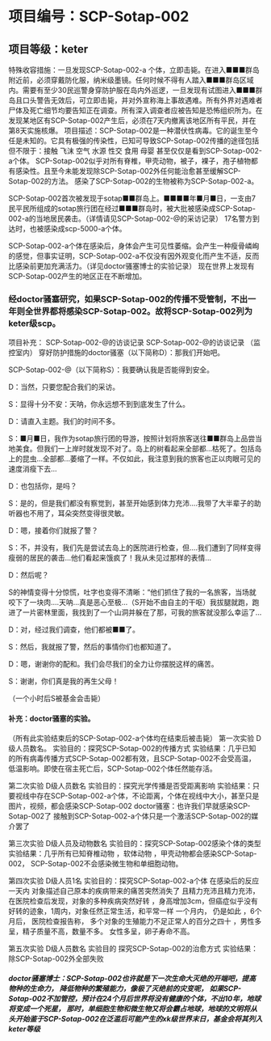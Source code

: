 # 项目编号：SCP-Sotap-002

## 项目等级：**keter**

特殊收容措施：一旦发现SCP-Sotap-002-a 个体，立即击毙。在进入■■■群岛附近前，必须穿戴防化服，纳米级墨镜。任何时候不得有人踏入■■■群岛区域内。需要有至少30民巡警身穿防护服在岛内外巡逻，一旦发现有试图进入■■■群岛且口头警告无效后，可立即击毙，并对外宣称海上事故遇难。所有外界对遇难者尸体及死亡细节均要告知正在调查。所有深入调查者应被告知是恐怖组织所为。在发现某地区有SCP-Sotap-002产生后，必须在7天内撤离该地区所有平民，并在第8天实施核爆。
项目描述：SCP-Sotap-002是一种潜伏性病毒。它的诞生至今任是未知的。它具有极强的传染性，已知可导致SCP-Sotap-002传播的途径包括但不限于：接触 飞沫 空气 水源 性交 食用 母婴 甚至仅仅是看到SCP-Sotap-002-a个体。
SCP-Sotap-002似乎对所有脊椎，甲壳动物，被子，裸子，孢子植物都有感染性。且至今未能发现除SCP-Sotap-002外任何能治愈甚至缓解SCP-Sotap-002的方法。
感染了SCP-Sotap-002的生物被称为SCP-Sotap-002-a。

SCP-Sotap-002首次被发现于sotap■■群岛上。■■■■年■月■日，一支由7民平民所组成的sotap旅行团在经过■■■群岛时，被大批被感染成SCP-Sotap-002-a的当地居民袭击。（详情请见SCP-Sotap-002-@的采访记录）
17名警方到达时，也被感染成scp-5000-a个体。

SCP-Sotap-002-a个体在感染后，身体会产生可见性萎缩。会产生一种瘦骨嶙峋的感觉，但事实证明，SCP-Sotap-002-a不仅没有因外观变化而产生不适，反而比感染前更加充满活力。（详见doctor骚塞博士的实验记录）
现在世界上发现有SCP-Sotap-002产生的地区正在不断增加。

### 经doctor骚塞研究，如果SCP-Sotap-002的传播不受管制，不出一年则全世界都将感染SCP-Sotap-002。故将SCP-Sotap-002列为keter级scp。
项目补充：
SCP-Sotap-002-@的访谈记录
SCP-Sotap-002-@的访谈记录
（监控室内）
穿好防护措施的doctor骚塞（以下简称D）：那我们开始吧。

SCP-Sotap-002-@（以下简称S）：我要确认我是否能得到安全。

D：当然，只要您配合我们的采访。

S：显得十分不安：天呐，你永远想不到到底发生了什么。

D：请直入主题。我们的时间不多。

S：■月■日，我作为sotap旅行团的导游，按照计划将旅客送往■■群岛上品尝当地美食。但我们一上岸时就发现不对了。岛上的树看起来全部都...枯死了。包括岛上的昆虫...全部都...萎缩了一样。不仅如此，我注意到我的旅客也正以肉眼可见的速度消瘦下去...

D：也包括你，是吗？

S：是的，但是我们都没有察觉到，甚至开始感到体力充沛....我带了大半辈子的助听器也不用了，耳朵突然变得很灵敏。

D：嗯，接着你们就报了警？

S：不，并没有，我们先是尝试去岛上的医院进行检查，但....我们遭到了同样变得瘦弱的居民的袭击...他们看起来饿疯了！我从未见过那样的表情...

D：然后呢？

S的神情变得十分惊慌，吐字也变得不清晰：“他们抓住了我的一名旅客，当场就咬下了一块肉....天呐...真是恶心至极...（S开始不由自主的干呕）我拔腿就跑，跑进了一片密林里面，我找到了一个山洞并躲在了那，可我的旅客就没那么幸运了...

D：对，经过我们调查，他们都被■■了。

S：然后，我就报了警，然后的事情你们也都知道了。

D：嗯，谢谢你的配和。我们会尽我们的全力让你摆脱这样的痛苦。

S：谢谢，你们真是我的再生父母！

（一个小时后S被基金会击毙）

#### 补充：doctor骚塞的实验。
（所有此实验结束后的SCP-Sotap-002-a个体均在结束后被击毙）
第一次实验
D级人员数名。
实验目的：探究SCP-Sotap-002的传播方式
实验结果：几乎已知的所有病毒传播方式SCP-Sotap-002都有效，且SCP-Sotap-002不会受高温，低温影响。即使在宿主死亡后，SCP-Sotap-002个体任然能存活。

第二次实验
D级人员数名
实验目的：探究光学传播是否受距离影响
实验结果：只要视线中存在SCP-Sotap-002-a个体，不论距离，个体在视线中大小，甚至只是图片，视频，都会感染SCP-Sotap-002
doctor骚塞：也许我们早就感染SCP-Sotap-002了 接触到SCP-Sotap-002-a个体只是一个激活SCP-Sotap-002的媒介罢了

第三次实验
D级人员及动物数名
实验目的：探究SCP-Sotap-002感染个体的类型
实验结果：几乎所有已知脊椎动物 ，软体动物 ，甲壳动物都会感染SCP-Sotap-002， SCP-Sotap-002不会感染微生物和单细胞动物。

第四次实验
D级人员1名
实验目的：探究SCP-Sotap-002-a个体 在感染后的反应
一天内 对象描述自己原本的疾病带来的痛苦突然消失了 
且精力充沛且精力充沛， 在医院检查后发现，对象的多种疾病突然好转 ，身高增加3cm，但癌症似乎没有好转的迹象，1周内，对象任然正常生活，和平常一样 
一个月内， 仍是如此 ，6个月后， 医院检查报告称， 多个对象的生殖能力不足正常人的百分之四十 ，男性多呈，精子质量不高，数量不多。
女性多呈，卵子寿命不高。

第五次实验
D级人员数名
实验目的 探究SCP-Sotap-002的治愈方式 
实验结果：除SCP-Sotap-002外全部失败

##### doctor骚塞博士：SCP-Sotap-002也许就是下一次生命大灭绝的开端吧，提高物种的生命力， 降低物种的繁殖能力，像极了灭绝前的灾变呢， 如果SCP-Sotap-002不加管控，预计在24个月后世界将没有健康的个体，不出10年，地球将变成一个死星， 那时，单细胞生物和微生物又将会霸占地球，地球的文明将从头开始鉴于SCP-Sotap-002在泛滥后可能产生的xk级世界末日，基金会将其列入**keter**等级
